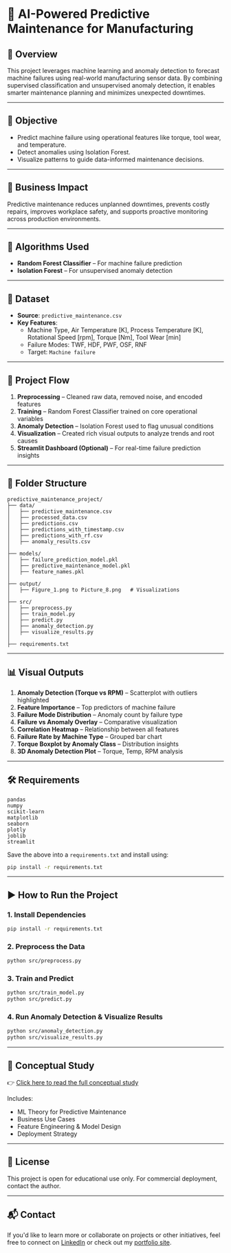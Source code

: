 # 🔧 AI-Powered Predictive Maintenance for Manufacturing

## 📌 Overview
This project leverages machine learning and anomaly detection to forecast machine failures using real-world manufacturing sensor data. By combining supervised classification and unsupervised anomaly detection, it enables smarter maintenance planning and minimizes unexpected downtimes.

---

## 🎯 Objective
- Predict machine failure using operational features like torque, tool wear, and temperature.
- Detect anomalies using Isolation Forest.
- Visualize patterns to guide data-informed maintenance decisions.

---

## 💼 Business Impact
Predictive maintenance reduces unplanned downtimes, prevents costly repairs, improves workplace safety, and supports proactive monitoring across production environments.

---

## 🧠 Algorithms Used
- **Random Forest Classifier** – For machine failure prediction
- **Isolation Forest** – For unsupervised anomaly detection

---

## 🧪 Dataset
- **Source**: `predictive_maintenance.csv`
- **Key Features**:
  - Machine Type, Air Temperature [K], Process Temperature [K], Rotational Speed [rpm], Torque [Nm], Tool Wear [min]
  - Failure Modes: TWF, HDF, PWF, OSF, RNF
  - Target: `Machine failure`

---

## 🔄 Project Flow
1. **Preprocessing** – Cleaned raw data, removed noise, and encoded features
2. **Training** – Random Forest Classifier trained on core operational variables
3. **Anomaly Detection** – Isolation Forest used to flag unusual conditions
4. **Visualization** – Created rich visual outputs to analyze trends and root causes
5. **Streamlit Dashboard (Optional)** – For real-time failure prediction insights

---

## 📂 Folder Structure
```
predictive_maintenance_project/
├── data/
│   ├── predictive_maintenance.csv
│   ├── processed_data.csv
│   ├── predictions.csv
│   ├── predictions_with_timestamp.csv
│   ├── predictions_with_rf.csv
│   ├── anomaly_results.csv
│
├── models/
│   ├── failure_prediction_model.pkl
│   ├── predictive_maintenance_model.pkl
│   ├── feature_names.pkl
│
├── output/
│   ├── Figure_1.png to Picture_8.png   # Visualizations
│
├── src/
│   ├── preprocess.py
│   ├── train_model.py
│   ├── predict.py
│   ├── anomaly_detection.py
│   ├── visualize_results.py
│
├── requirements.txt
```

---

## 📊 Visual Outputs
1. **Anomaly Detection (Torque vs RPM)** – Scatterplot with outliers highlighted
2. **Feature Importance** – Top predictors of machine failure
3. **Failure Mode Distribution** – Anomaly count by failure type
4. **Failure vs Anomaly Overlay** – Comparative visualization
5. **Correlation Heatmap** – Relationship between all features
6. **Failure Rate by Machine Type** – Grouped bar chart
7. **Torque Boxplot by Anomaly Class** – Distribution insights
8. **3D Anomaly Detection Plot** – Torque, Temp, RPM analysis

---

## 🛠 Requirements
```text
pandas
numpy
scikit-learn
matplotlib
seaborn
plotly
joblib
streamlit
```
Save the above into a `requirements.txt` and install using:
```bash
pip install -r requirements.txt
```

---

## ▶️ How to Run the Project

### 1. Install Dependencies
```bash
pip install -r requirements.txt
```

### 2. Preprocess the Data
```bash
python src/preprocess.py
```

### 3. Train and Predict
```bash
python src/train_model.py
python src/predict.py
```

### 4. Run Anomaly Detection & Visualize Results
```bash
python src/anomaly_detection.py
python src/visualize_results.py
```

---

## 📘 Conceptual Study
👉 [Click here to read the full conceptual study](./conceptual_study_predictive_maintenance.pdf)

Includes:
- ML Theory for Predictive Maintenance
- Business Use Cases
- Feature Engineering & Model Design
- Deployment Strategy

---
## 📜 License

This project is open for educational use only. For commercial deployment, contact the author.

---

## 📬 Contact
If you'd like to learn more or collaborate on projects or other initiatives, feel free to connect on [LinkedIn](https://www.linkedin.com/in/prerna-burande-99678a1bb/) or check out my [portfolio site](https://youtheleader.com/).
